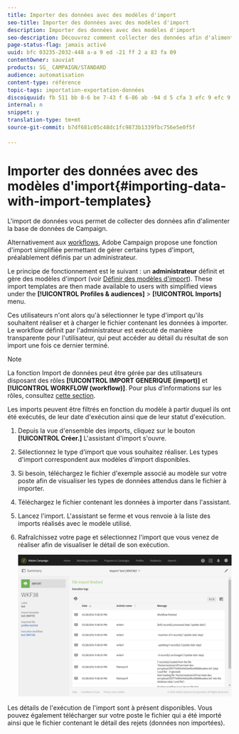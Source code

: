 ```yaml
---
title: Importer des données avec des modèles d'import
seo-title: Importer des données avec des modèles d'import
description: Importer des données avec des modèles d'import
seo-description: Découvrez comment collecter des données afin d'alimenter la base de données de Campaign.
page-status-flag: jamais activé
uuid: bfc 03235-2032-448 a-a 9 ed -21 ff 2 a 83 fa 09
contentOwner: sauviat
products: SG_ CAMPAIGN/STANDARD
audience: automatisation
content-type: référence
topic-tags: importation-exportation-données
discoiquuid: fb 511 bb 8-6 be 7-43 f 6-86 ab -94 d 5 cfa 3 efc 9 efc 9
internal: n
snippet: y
translation-type: tm+mt
source-git-commit: b7df681c05c48dc1fc9873b1339fbc756e5e0f5f

---
```



# Importer des données avec des modèles d'import{#importing-data-with-import-templates}

L'import de données vous permet de collecter des données afin d'alimenter la base de données de Campaign.

Alternativement aux [workflows](../../automating/using/discovering-workflows.md), Adobe Campaign propose une fonction d'import simplifiée permettant de gérer certains types d'import, préalablement définis par un administrateur.

Le principe de fonctionnement est le suivant : un **administrateur** définit et gère des modèles d'import (voir [Définir des modèles d'import](../../automating/using/defining-import-templates.md)). These import templates are then made available to users with simplified views under the **[!UICONTROL Profiles &amp; audiences]** &gt; **[!UICONTROL Imports]** menu.

Ces utilisateurs n'ont alors qu'à sélectionner le type d'import qu'ils souhaitent réaliser et à charger le fichier contenant les données à importer. Le workflow définit par l'administrateur est exécuté de manière transparente pour l'utilisateur, qui peut accéder au détail du résultat de son import une fois ce dernier terminé.

>[!NOTE]
>
>La fonction Import de données peut être gérée par des utilisateurs disposant des rôles **[!UICONTROL IMPORT GENERIQUE (import)]** et **[!UICONTROL WORKFLOW (workflow)]**. Pour plus d’informations sur les rôles, consultez [cette section](../../administration/using/list-of-roles.md).

Les imports peuvent être filtrés en fonction du modèle à partir duquel ils ont été exécutés, de leur date d'exécution ainsi que de leur statut d'exécution.

1. Depuis la vue d'ensemble des imports, cliquez sur le bouton **[!UICONTROL Créer.]** L'assistant d'import s'ouvre.
1. Sélectionnez le type d'import que vous souhaitez réaliser. Les types d'import correspondent aux modèles d'import disponibles.
1. Si besoin, téléchargez le fichier d'exemple associé au modèle sur votre poste afin de visualiser les types de données attendus dans le fichier à importer.
1. Téléchargez le fichier contenant les données à importer dans l'assistant.
1. Lancez l'import. L'assistant se ferme et vous renvoie à la liste des imports réalisés avec le modèle utilisé.
1. Rafraîchissez votre page et sélectionnez l'import que vous venez de réaliser afin de visualiser le détail de son exécution.

   ![](assets/simplified_import1.png)

Les détails de l'exécution de l'import sont à présent disponibles. Vous pouvez également télécharger sur votre poste le fichier qui a été importé ainsi que le fichier contenant le détail des rejets (données non importées).
